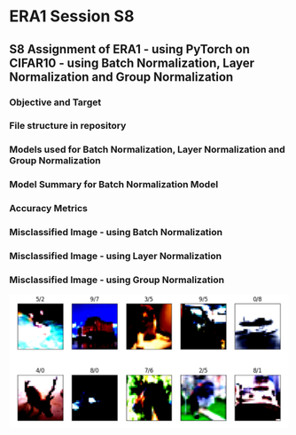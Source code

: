 # ERA1 Session S8
## S8 Assignment of ERA1 - using PyTorch on CIFAR10 - using Batch Normalization, Layer Normalization and Group Normalization

### Objective and Target

### File structure in repository

### Models used for Batch Normalization, Layer Normalization and Group Normalization

### Model Summary for Batch Normalization Model

### Accuracy Metrics

### Misclassified Image - using Batch Normalization

### Misclassified Image - using Layer Normalization

### Misclassified Image - using Group Normalization

![image](https://github.com/paulsamir2010/ERA1_S8/blob/main/MisclassifiedGN.png)

